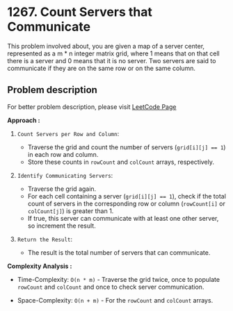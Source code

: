 # 1267. Count Servers that Communicate

This problem involved about, you are given a map of a server center, represented as a m \* n integer matrix grid, where 1 means that on that cell there is a server and 0 means that it is no server. Two servers are said to communicate if they are on the same row or on the same column.

## Problem description

For better problem description, please visit [LeetCode Page](https://leetcode.com/problems/count-servers-that-communicate/description/)

**Approach :**<br/>

1. `Count Servers per Row and Column`:

    - Traverse the grid and count the number of servers (`grid[i][j] == 1`) in each row and column.
    - Store these counts in `rowCount` and `colCount` arrays, respectively.

2. `Identify Communicating Servers`:

    - Traverse the grid again.
    - For each cell containing a server (`grid[i][j] == 1`), check if the total count of servers in the corresponding row or column (`rowCount[i]` or `colCount[j]`) is greater than 1.
    - If true, this server can communicate with at least one other server, so increment the result.

3. `Return the Result`:
    - The result is the total number of servers that can communicate.

**Complexity Analysis :**<br/>

-   Time-Complexity: `O(n * m)` - Traverse the grid twice, once to populate `rowCount` and `colCount` and once to check server communication.

-   Space-Complexity: `O(n + m)` - For the `rowCount` and `colCount` arrays.
